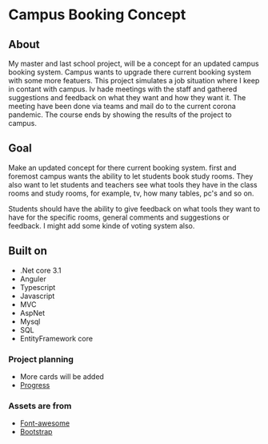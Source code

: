 # Campus Booking Concept


## About
My master and last school project, will be a concept for an updated campus booking system. 
Campus wants to upgrade there current booking system with some more featuers.
This project simulates a job situation where I keep in contant with campus.
Iv hade meetings with the staff and gathered suggestions and feedback on what they want and how they want it. 
The meeting have been done via teams and mail do to the current corona pandemic. 
The course ends by showing the results of the project to campus.

## Goal
Make an updated concept for there current booking system. 
first and foremost campus wants the ability to let students book study rooms.
They also want to let students and teachers see what tools they have in the class rooms and study rooms,
for example, tv, how many tables, pc's and so on.

Students should have the ability to give feedback on what tools they want to have for the specific rooms, general comments and suggestions or feedback. I might add some kinde of voting system also.

## Built on

- .Net core 3.1
- Anguler
- Typescript
- Javascript
- MVC
- AspNet
- Mysql
- SQL
- EntityFramework core

### Project planning
- More cards will be added
- [Progress](https://github.com/Carpenteri1/CampusBookingConcept/projects/1)


### Assets are from
- [Font-awesome](https://fontawesome.com/)
- [Bootstrap](https://getbootstrap.com/docs/4.0/utilities/flex/)
